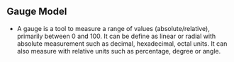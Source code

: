 ## Gauge Model

- A gauge is a tool to measure a range of values (absolute/relative), primarily between 0 and 100.
  It can be define as linear or radial with absolute measurement such as decimal, hexadecimal, octal units.
  It can also measure with relative units such as percentage, degree or angle. 

